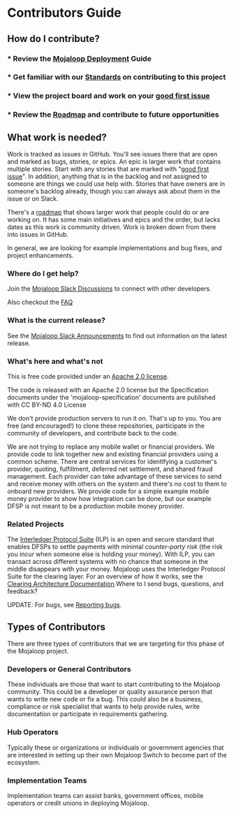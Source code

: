 # Contributors Guide

## How do I contribute?

### \* Review the [Mojaloop Deployment](mojaloop-deployment/#mojaloop-deployment) Guide

### \* Get familiar with our [Standards](standards/) on contributing to this project

### \* View the project board and work on your [good first issue](https://github.com/mojaloop/project/issues?q=is%3Aopen+is%3Aissue+label%3A%22good+first+issue%22)

### \* Review the [Roadmap](../mojaloop-roadmap.md) and contribute to future opportunities

## What work is needed?

Work is tracked as issues in GitHub. You'll see issues there that are open and marked as bugs, stories, or epics. An epic is larger work that contains multiple stories. Start with any stories that are marked with "[good first issue](https://github.com/mojaloop/project/issues?q=is%3Aopen+is%3Aissue+label%3A%22good+first+issue%22)". In addition, anything that is in the backlog and not assigned to someone are things we could use help with. Stories that have owners are in someone's backlog already, though you can always ask about them in the issue or on Slack.

There's a [roadmap](../mojaloop-roadmap.md) that shows larger work that people could do or are working on. It has some main initiatives and epics and the order, but lacks dates as this work is community driven. Work is broken down from there into issues in GitHub.

In general, we are looking for example implementations and bug fixes, and project enhancements.

### Where do I get help?

Join the [Mojaloop Slack Discussions](https://mojaloop-slack.herokuapp.com/) to connect with other developers.

Also checkout the [FAQ](https://github.com/mojaloop/documentation/blob/master/contributors-guide/frequently-asked-questions.md)

### What is the current release?

See the [Mojaloop Slack Announcements](https://mojaloop.slack.com/messages/CG3MAJZ5J) to find out information on the latest release.

### What's here and what's not

This is free code provided under an [Apache 2.0 license](https://github.com/mojaloop/mojaloop/blob/master/LICENSE.md).

The code is released with an Apache 2.0 license but the Specification documents under the 'mojaloop-specification' documents are published with CC BY-ND 4.0 License

We don't provide production servers to run it on. That's up to you. You are free \(and encouraged!\) to clone these repositories, participate in the community of developers, and contribute back to the code.

We are not trying to replace any mobile wallet or financial providers. We provide code to link together new and existing financial providers using a common scheme. There are central services for identifying a customer's provider, quoting, fulfillment, deferred net settlement, and shared fraud management. Each provider can take advantage of these services to send and receive money with others on the system and there's no cost to them to onboard new providers. We provide code for a simple example mobile money provider to show how integration can be done, but our example DFSP is not meant to be a production mobile money provider.

### Related Projects

The [Interledger Protocol Suite](https://interledger.org/) \(ILP\) is an open and secure standard that enables DFSPs to settle payments with minimal _counter-party risk_ \(the risk you incur when someone else is holding your money\). With ILP, you can transact across different systems with no chance that someone in the middle disappears with your money. Mojaloop uses the Interledger Protocol Suite for the clearing layer. For an overview of how it works, see the [Clearing Architecture Documentation](https://github.com/mojaloop/Docs/blob/master/ILP/README.md).Where to I send bugs, questions, and feedback?

UPDATE: For bugs, see [Reporting bugs](https://github.com/mojaloop/mojaloop/blob/master/contribute/Reporting-Bugs.md).

## Types of Contributors

There are three types of contributors that we are targeting for this phase of the Mojaloop project.

### Developers or General Contributors

These individuals are those that want to start contributing to the Mojaloop community. This could be a developer or quality assurance person that wants to write new code or fix a bug. This could also be a business, compliance or risk specialist that wants to help provide rules, write documentation or participate in requirements gathering.

### Hub Operators

Typically these or organizations or individuals or government agencies that are interested in setting up their own Mojaloop Switch to become part of the ecosystem.

### Implementation Teams

Implementation teams can assist banks, government offices, mobile operators or credit unions in deploying Mojaloop.

